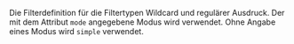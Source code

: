 Die Filterdefinition für die Filtertypen Wildcard und regulärer Ausdruck. Der mit dem Attribut `mode` angegebene Modus wird verwendet. Ohne Angabe eines Modus wird `simple` verwendet.